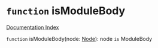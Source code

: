 # `function` isModuleBody

[Documentation Index](../README.md)

`function` isModuleBody(node: [Node](../private.interface.Node/README.md)): node `is` ModuleBody